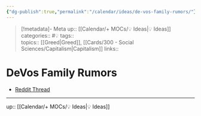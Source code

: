 ```yaml
---
{"dg-publish":true,"permalink":"/calendar/ideas/de-vos-family-rumors/"}
---
```



> [!metadata]- Meta
> up:: [[Calendar/+ MOCs/💡 Ideas\|💡 Ideas]]
> categories:: #💡
> tags::  
> topics:: [[Greed\|Greed]], [[Cards/300 - Social Sciences/Capitalism\|Capitalism]]
> links::

# DeVos Family Rumors

- [Reddit Thread](https://www.reddit.com/r/grandrapids/comments/zc1z1o/what_rumors_have_you_heard_about_the_devos_family/?utm_source=share&utm_medium=ios_app&utm_name=iossmf)

---

up:: [[Calendar/+ MOCs/💡 Ideas\|💡 Ideas]]